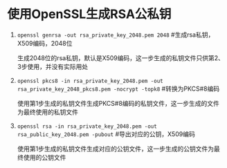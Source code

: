 # 使用OpenSSL生成RSA公私钥

1. `openssl genrsa -out rsa_private_key_2048.pem 2048` #生成rsa私钥，X509编码，2048位 

   生成2048位的rsa私钥，默认是X509编码，这一步生成的私钥文件只供第2、3步使用，并没有实际用处

2. `openssl pkcs8 -in rsa_private_key_2048.pem -out rsa_private_key_2048_pkcs8.pem -nocrypt -topk8` #转换为PKCS#8编码 

   使用第1步生成的私钥文件生成PKCS#8编码的私钥文件，这一步生成的文件为最终使用的私钥文件

3. `openssl rsa -in rsa_private_key_2048.pem -out rsa_public_key_2048.pem -pubout` #导出对应的公钥，X509编码

   使用第1步生成的私钥文件生成对应的公钥文件，这一步生成的公钥文件为最终使用的公钥文件